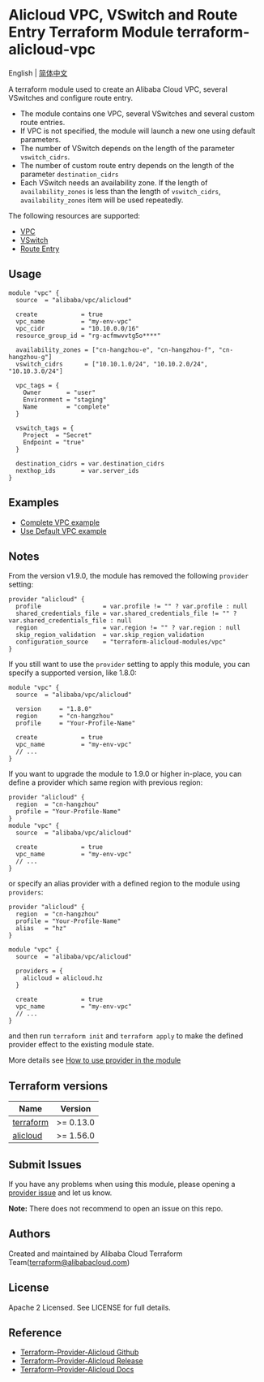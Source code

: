 Alicloud VPC, VSwitch and Route Entry Terraform Module
terraform-alicloud-vpc
=========================================

English | [简体中文](https://github.com/terraform-alicloud-modules/terraform-alicloud-vpc/blob/master/README-CN.md)

A terraform module used to create an Alibaba Cloud VPC, several VSwitches and configure route entry.

- The module contains one VPC, several VSwitches and several custom route entries.
- If VPC is not specified, the module will launch a new one using default parameters.
- The number of VSwitch depends on the length of the parameter `vswitch_cidrs`.
- The number of custom route entry depends on the length of the parameter `destination_cidrs`
- Each VSwitch needs an availability zone. If the length of `availability_zones` is less than the length of `vswitch_cidrs`, `availability_zones` item will be used repeatedly.

The following resources are supported:

* [VPC](https://www.terraform.io/docs/providers/alicloud/r/vpc.html)
* [VSwitch](https://www.terraform.io/docs/providers/alicloud/r/vswitch.html)
* [Route Entry](https://www.terraform.io/docs/providers/alicloud/r/route_entry.html)

Usage
-----

```hcl
module "vpc" {
  source  = "alibaba/vpc/alicloud"

  create            = true
  vpc_name          = "my-env-vpc"
  vpc_cidr          = "10.10.0.0/16"
  resource_group_id = "rg-acfmwvvtg5o****"

  availability_zones = ["cn-hangzhou-e", "cn-hangzhou-f", "cn-hangzhou-g"]
  vswitch_cidrs      = ["10.10.1.0/24", "10.10.2.0/24", "10.10.3.0/24"]

  vpc_tags = {
    Owner       = "user"
    Environment = "staging"
    Name        = "complete"
  }

  vswitch_tags = {
    Project  = "Secret"
    Endpoint = "true"
  }

  destination_cidrs = var.destination_cidrs
  nexthop_ids       = var.server_ids
}
```

## Examples

* [Complete VPC example](https://github.com/terraform-alicloud-modules/terraform-alicloud-vpc/tree/master/examples/complete)
* [Use Default VPC example](https://github.com/terraform-alicloud-modules/terraform-alicloud-vpc/tree/master/examples/use-default-vpc)

## Notes
From the version v1.9.0, the module has removed the following `provider` setting:

```hcl
provider "alicloud" {
  profile                 = var.profile != "" ? var.profile : null
  shared_credentials_file = var.shared_credentials_file != "" ? var.shared_credentials_file : null
  region                  = var.region != "" ? var.region : null
  skip_region_validation  = var.skip_region_validation
  configuration_source    = "terraform-alicloud-modules/vpc"
}
```

If you still want to use the `provider` setting to apply this module, you can specify a supported version, like 1.8.0:

```hcl
module "vpc" {
  source  = "alibaba/vpc/alicloud"

  version     = "1.8.0"
  region      = "cn-hangzhou"
  profile     = "Your-Profile-Name"

  create            = true
  vpc_name          = "my-env-vpc"
  // ...
}
```

If you want to upgrade the module to 1.9.0 or higher in-place, you can define a provider which same region with
previous region:

```hcl
provider "alicloud" {
  region  = "cn-hangzhou"
  profile = "Your-Profile-Name"
}
module "vpc" {
  source  = "alibaba/vpc/alicloud"

  create            = true
  vpc_name          = "my-env-vpc"
  // ...
}
```
or specify an alias provider with a defined region to the module using `providers`:

```hcl
provider "alicloud" {
  region  = "cn-hangzhou"
  profile = "Your-Profile-Name"
  alias   = "hz"
}

module "vpc" {
  source  = "alibaba/vpc/alicloud"

  providers = {
    alicloud = alicloud.hz
  }

  create            = true
  vpc_name          = "my-env-vpc"
  // ...
}
```

and then run `terraform init` and `terraform apply` to make the defined provider effect to the existing module state.

More details see [How to use provider in the module](https://www.terraform.io/docs/language/modules/develop/providers.html#passing-providers-explicitly)

## Terraform versions

| Name | Version |
|------|---------|
| <a name="requirement_terraform"></a> [terraform](#requirement\_terraform) | >= 0.13.0 |
| <a name="requirement_alicloud"></a> [alicloud](#requirement\_alicloud) | >= 1.56.0 |

Submit Issues
-------------
If you have any problems when using this module, please opening a [provider issue](https://github.com/terraform-providers/terraform-provider-alicloud/issues/new) and let us know.

**Note:** There does not recommend to open an issue on this repo.

Authors
-------
Created and maintained by Alibaba Cloud Terraform Team(terraform@alibabacloud.com)

License
----
Apache 2 Licensed. See LICENSE for full details.

Reference
---------
* [Terraform-Provider-Alicloud Github](https://github.com/terraform-providers/terraform-provider-alicloud)
* [Terraform-Provider-Alicloud Release](https://releases.hashicorp.com/terraform-provider-alicloud/)
* [Terraform-Provider-Alicloud Docs](https://www.terraform.io/docs/providers/alicloud/index.html)